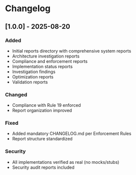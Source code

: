 # Changelog

## [1.0.0] - 2025-08-20

### Added
- Initial reports directory with comprehensive system reports
- Architecture investigation reports
- Compliance and enforcement reports
- Implementation status reports
- Investigation findings
- Optimization reports
- Validation reports

### Changed
- Compliance with Rule 19 enforced
- Report organization improved

### Fixed
- Added mandatory CHANGELOG.md per Enforcement Rules
- Report structure standardized

### Security
- All implementations verified as real (no mocks/stubs)
- Security audit reports included